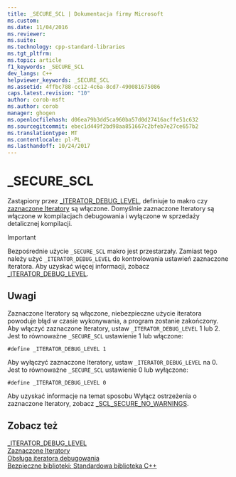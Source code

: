```yaml
---
title: _SECURE_SCL | Dokumentacja firmy Microsoft
ms.custom: 
ms.date: 11/04/2016
ms.reviewer: 
ms.suite: 
ms.technology: cpp-standard-libraries
ms.tgt_pltfrm: 
ms.topic: article
f1_keywords: _SECURE_SCL
dev_langs: C++
helpviewer_keywords: _SECURE_SCL
ms.assetid: 4ffbc788-cc12-4c6a-8cd7-490081675086
caps.latest.revision: "10"
author: corob-msft
ms.author: corob
manager: ghogen
ms.openlocfilehash: d06ea79b3dd5ca960ba57d0d27416acffe51c632
ms.sourcegitcommit: ebec1d449f2bd98aa851667c2bfeb7e27ce657b2
ms.translationtype: MT
ms.contentlocale: pl-PL
ms.lasthandoff: 10/24/2017
---
```

# <a name="securescl"></a>_SECURE_SCL
  
Zastąpiony przez [_ITERATOR_DEBUG_LEVEL](../standard-library/iterator-debug-level.md), definiuje to makro czy [zaznaczone Iteratory](../standard-library/checked-iterators.md) są włączone. Domyślnie zaznaczone Iteratory są włączone w kompilacjach debugowania i wyłączone w sprzedaży detalicznej kompilacji.  
  
> [!IMPORTANT]
> Bezpośrednie użycie `_SECURE_SCL` makro jest przestarzały. Zamiast tego należy użyć `_ITERATOR_DEBUG_LEVEL` do kontrolowania ustawień zaznaczone iteratora. Aby uzyskać więcej informacji, zobacz [_ITERATOR_DEBUG_LEVEL](../standard-library/iterator-debug-level.md).  
  
## <a name="remarks"></a>Uwagi  
  
Zaznaczone Iteratory są włączone, niebezpieczne użycie iteratora powoduje błąd w czasie wykonywania, a program zostanie zakończony. Aby włączyć zaznaczone Iteratory, ustaw `_ITERATOR_DEBUG_LEVEL` 1 lub 2. Jest to równoważne `_SECURE_SCL` ustawienie 1 lub włączone:  
  
```  
#define _ITERATOR_DEBUG_LEVEL 1  
```  
  
Aby wyłączyć zaznaczone Iteratory, ustaw `_ITERATOR_DEBUG_LEVEL` na 0. Jest to równoważne `_SECURE_SCL` ustawienie 0 lub wyłączone:  
  
```  
#define _ITERATOR_DEBUG_LEVEL 0  
```  
  
Aby uzyskać informacje na temat sposobu Wyłącz ostrzeżenia o zaznaczone Iteratory, zobacz [_SCL_SECURE_NO_WARNINGS](../standard-library/scl-secure-no-warnings.md).  
  
## <a name="see-also"></a>Zobacz też  
[_ITERATOR_DEBUG_LEVEL](../standard-library/iterator-debug-level.md)   
[Zaznaczone Iteratory](../standard-library/checked-iterators.md)   
[Obsługa iteratora debugowania](../standard-library/debug-iterator-support.md)   
[Bezpieczne biblioteki: Standardowa biblioteka C++](../standard-library/safe-libraries-cpp-standard-library.md)

